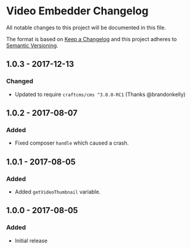 # Video Embedder Changelog

All notable changes to this project will be documented in this file.

The format is based on [Keep a Changelog](http://keepachangelog.com/) and this project adheres to [Semantic Versioning](http://semver.org/).

## 1.0.3 - 2017-12-13
### Changed
- Updated to require `craftcms/cms ^3.0.0-RC1` (Thanks @brandonkelly)

## 1.0.2 - 2017-08-07
### Added
- Fixed composer `handle` which caused a crash.

## 1.0.1 - 2017-08-05
### Added
- Added `getVideoThumbnail` variable.

## 1.0.0 - 2017-08-05
### Added
- Initial release
